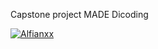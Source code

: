 Capstone project MADE Dicoding

[![Alfianxx](https://circleci.com/gh/Alfianxx/MoviePopular.svg?style=svg)](https://circleci.com/gh/Alfianxx/MoviePopular)
